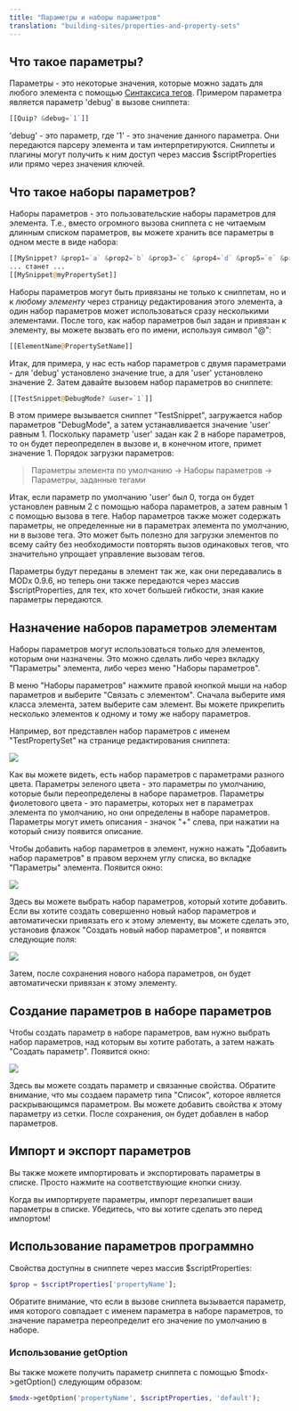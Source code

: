 ```yaml
---
title: "Параметры и наборы параметров"
translation: "building-sites/properties-and-property-sets"
---
```


## Что такое параметры?

Параметры - это некоторые значения, которые можно задать для любого элемента с помощью [Синтаксиса тегов](building-sites/tag-syntax "Синтаксиса тегов"). Примером параметра является параметр 'debug' в вызове сниппета:

``` php
[[Quip? &debug=`1`]]
```

'debug' - это параметр, где '1' - это значение данного параметра. Они передаются парсеру элемента и там интерпретируются. Сниппеты и плагины могут получить к ним доступ через массив $scriptProperties или прямо через значения ключей.

## Что такое наборы параметров?

Наборы параметров - это пользовательские наборы параметров для элемента. Т.е., вместо огромного вызова сниппета с не читаемым длинным списком параметров, вы можете хранить все параметры в одном месте в виде набора:

``` php
[[MySnippet? &prop1=`a` &prop2=`b` &prop3=`c` &prop4=`d` &prop5=`e` &prop6=`f`]]
... станет ...
[[MySnippet@myPropertySet]]
```

Наборы параметров могут быть привязаны не только к сниппетам, но и к _любому элементу_ через страницу редактирования этого элемента, а один набор параметров может использоваться сразу несколькими элементами. После того, как набор параметров был задан и привязан к элементу, вы можете вызвать его по имени, используя символ "@":

``` php
[[ElementName@PropertySetName]]
```

Итак, для примера, у нас есть набор параметров с двумя параметрами - для 'debug' установлено значение true, а для 'user' установлено значение 2.
Затем давайте вызовем набор параметров во сниппете:

``` php
[[TestSnippet@DebugMode? &user=`1`]]
```

В этом примере вызывается сниппет "TestSnippet", загружается набор параметров "DebugMode", а затем устанавливается значение 'user' равным 1. Поскольку параметр 'user' задан как 2 в наборе параметров, то он будет переопределен в вызове и, в конечном итоге, примет значение 1.
Порядок загрузки параметров:

> Параметры элемента по умолчанию -> Наборы параметров -> Параметры, заданные тегами

Итак, если параметр по умолчанию 'user' был 0, тогда он будет установлен равным 2 с помощью набора параметров, а затем равным 1 с помощью вызова в теге.
Набор параметров также может содержать параметры, не определенные ни в параметрах элемента по умолчанию, ни в вызове тега. Это может быть полезно для загрузки элементов по всему сайту без необходимости повторять вызов одинаковых тегов, что значительно упрощает управление вызовам тегов.

Параметры будут переданы в элемент так же, как они передавались в MODx 0.9.6, но теперь они также передаются через массив $scriptProperties, для тех, кто хочет большей гибкости, зная какие параметры передаются.

## Назначение наборов параметров элементам

Наборы параметров могут использоваться только для элементов, которым они назначены. Это можно сделать либо через вкладку "Параметры" элемента, либо через меню "Наборы параметров".

В меню "Наборы параметров" нажмите правой кнопкой мыши на набор параметров и выберите "Связать с элементом". Сначала выберите имя класса элемента, затем выберите сам элемент. Вы можете прикрепить несколько элементов к одному и тому же набору параметров.

Например, вот представлен набор параметров с именем "TestPropertySet" на странице редактирования сниппета:

![](/download/attachments/18678075/prop-grid1.png?version=1&modificationDate=1268853879000)

Как вы можете видеть, есть набор параметров с параметрами разного цвета. Параметры зеленого цвета - это параметры по умолчанию, которые были переопределены в наборе параметров. Параметры фиолетового цвета - это параметры, которых нет в параметрах элемента по умолчанию, но они определены в наборе параметров.
Параметры могут иметь описания - значок "+" слева, при нажатии на который снизу появится описание.

Чтобы добавить набор параметров в элемент, нужно нажать "Добавить набор параметров" в правом верхнем углу списка, во вкладке "Параметры" элемента. Появится окно:

![](/download/attachments/18678075/propset-add1.png?version=1&modificationDate=1268853882000)

Здесь вы можете выбрать набор параметров, который хотите добавить. Если вы хотите создать совершенно новый набор параметров и автоматически привязать его к этому элементу, вы можете сделать это, установив флажок "Создать новый набор параметров", и появятся следующие поля:

![](/download/attachments/18678075/propset-new1.png?version=1&modificationDate=1268853886000)

Затем, после сохранения нового набора параметров, он будет автоматически привязан к этому элементу.

## Создание параметров в наборе параметров

Чтобы создать параметр в наборе параметров, вам нужно выбрать набор параметров, над которым вы хотите работать, а затем нажать "Создать параметр". Появится окно:

![](/download/attachments/18678075/prop-create1.png?version=1&modificationDate=1268853875000)

Здесь вы можете создать параметр и связанные свойства. Обратите внимание, что мы создаем параметр типа "Список", которое является раскрывающимся параметром. Вы можете добавить свойства к этому параметру из сетки. После сохранения, он будет добавлен в набор параметров.

## Импорт и экспорт параметров

Вы также можете импортировать и экспортировать параметры в списке. Просто нажмите на соответствующие кнопки снизу.

Когда вы импортируете параметры, импорт перезапишет ваши параметры в списке. Убедитесь, что вы хотите сделать это перед импортом!

## Использование параметров программно

Свойства доступны в сниппете через массив $scriptProperties:

``` php
$prop = $scriptProperties['propertyName'];
```

Обратите внимание, что если в вызове сниппета вызывается параметр, имя которого совпадает с именем параметра в наборе параметров, то значение параметра переопределит его значение по умолчанию в наборе.

### Использование getOption

Вы также можете получить параметр сниппета с помощью $modx->getOption() следующим образом:

``` php
$modx->getOption('propertyName', $scriptProperties, 'default');
```
